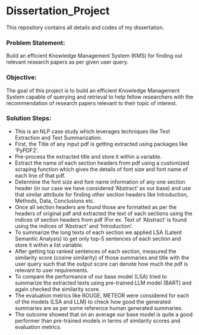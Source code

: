 # Dissertation_Project
This repository contains all details and codes of my dissertation.

### Problem Statement: 
Build an efficient Knowledge Management System (KMS) for finding out relevant research papers as per given user query.

### Objective: 
The goal of this project is to build an efficient Knowledge Management System capable of querying and retrieval to help fellow researchers with the recommendation of research papers relevant to their topic of interest.

### Solution Steps:

*	This is an NLP case study which leverages techniques like Text Extraction and Text Summarization.
*	First, the Title of any input pdf is getting extracted using packages like ‘PyPDF2’.
*	Pre-process the extracted title and store it within a variable.
*	Extract the name of each section headers from pdf using a customized scraping function which gives the details of font size and font name of each line of that pdf.
*	Determine the font size and font name information of any one section header (in our case we have considered ‘Abstract’ as our base) and use that similar attribute for finding other section headers like Introduction, Methods, Data, Conclusions etc.
*	Once all section headers are found those are formatted as per the headers of original pdf and extracted the text of each sections using the indices of section headers from pdf (For ex. Text of ‘Abstract’ is found using the indices of ‘Abstract’ and ‘Introduction’.
*	To summarize the long texts of each section we applied LSA (Latent Semantic Analysis) to get only top-5 sentences of each section and store it within a list variable.
*	After getting top ranked sentences of each section, measured the similarity score (cosine similarity) of those summaries and title with the user query such that the output score can denote how much the pdf is relevant to user requirements.
*	To compare the performance of our base model (LSA) tried to summarize the extracted texts using pre-trained LLM model (BART) and again checked the similarity score.
*	The evaluation metrics like ROUGE, METEOR were considered for each of the models (LSA and LLM) to check how good the generated summaries are as per some reference human generated summaries.
*	The outcome showed that on an average our base model is quite a good performer than pre-trained models in terms of similarity scores and evaluation metrics.

